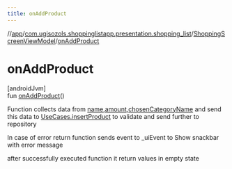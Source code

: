 ```yaml
---
title: onAddProduct
---
```

//[app](../../../index.html)/[com.ugisozols.shoppinglistapp.presentation.shopping_list](../index.html)/[ShoppingScreenViewModel](index.html)/[onAddProduct](on-add-product.html)



# onAddProduct



[androidJvm]\
fun [onAddProduct](on-add-product.html)()



Function collects data from [name](name.html),[amount](amount.html),[chosenCategoryName](chosen-category-name.html) and send this data to [UseCases.insertProduct](../../com.ugisozols.shoppinglistapp.domain.use_cases/-use-cases/insert-product.html) to validate and send further to repository



In case of error return function sends event to _uiEvent to Show snackbar with error message



after successfully executed function it return values in empty state




